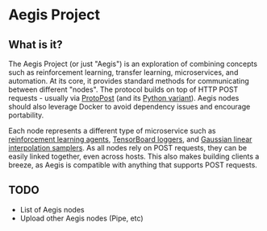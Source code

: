 # Aegis Project

## What is it?
The Aegis Project (or just "Aegis") is an exploration of combining concepts such as reinforcement learning, transfer learning, microservices, and automation.
At its core, it provides standard methods for communicating between different "nodes".
The protocol builds on top of HTTP POST requests - usually via [ProtoPost](https://github.com/tehzevo/protopost) (and its [Python variant](https://github.com/tehzevo/protopost-python)).
Aegis nodes should also leverage Docker to avoid dependency issues and encourage portability.

Each node represents a different type of microservice such as [reinforcement learning agents](https://github.com/tehzevo/aegis-ppo),
[TensorBoard loggers](https://github.com/tehZevo/aegis-tensorboard),
and [Gaussian linear interpolation samplers](https://github.com/tehZevo/aegis-gaussian-lerp). As all nodes rely on POST requests, they can be easily linked together, even across hosts. This also makes building clients a breeze, as Aegis is compatible with anything that supports POST requests.

## TODO
* List of Aegis nodes
* Upload other Aegis nodes (Pipe, etc)
